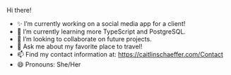 Hi there!
- ✨ I’m currently working on a social media app for a client!
- 🌱 I’m currently learning more TypeScript and PostgreSQL. 
- 👯 I’m looking to collaborate on future projects.
- 💬 Ask me about my favorite place to travel!
- 📫 Find my contact information at: https://caitlinschaeffer.com/Contact
- 😄 Pronouns: She/Her
